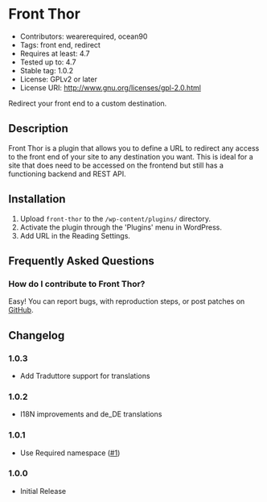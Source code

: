 # Front Thor #
* Contributors: wearerequired, ocean90
* Tags: front end, redirect
* Requires at least: 4.7
* Tested up to: 4.7
* Stable tag: 1.0.2
* License: GPLv2 or later
* License URI: http://www.gnu.org/licenses/gpl-2.0.html

Redirect your front end to a custom destination.

## Description ##

Front Thor is a plugin that allows you to define a URL to redirect any access to the front end of your site to any destination you want. This is ideal for a site that does need to be accessed on the frontend but still has a functioning backend and REST API.
 
## Installation ##

1. Upload `front-thor` to the `/wp-content/plugins/` directory.
2. Activate the plugin through the 'Plugins' menu in WordPress.
3. Add URL in the Reading Settings.

## Frequently Asked Questions ##

### How do I contribute to Front Thor? ###

Easy! You can report bugs, with reproduction steps, or post patches on [GitHub](https://github.com/wearerequired/front-thor).

## Changelog ##

### 1.0.3 ###
* Add Traduttore support for translations

### 1.0.2 ###
* I18N improvements and de_DE translations

### 1.0.1 ###
* Use Required namespace ([#1](https://github.com/wearerequired/front-thor/issues/1))

### 1.0.0 ###
* Initial Release
